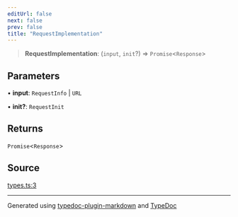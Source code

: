 ```yaml
---
editUrl: false
next: false
prev: false
title: "RequestImplementation"
---
```


> **RequestImplementation**: (`input`, `init`?) => `Promise`\<`Response`\>

## Parameters

• **input**: `RequestInfo` \| `URL`

• **init?**: `RequestInit`

## Returns

`Promise`\<`Response`\>

## Source

[types.ts:3](https://github.com/fostertheweb/spotify-web-sdk/blob/8d95f4b/src/types.ts#L3)

***

Generated using [typedoc-plugin-markdown](https://www.npmjs.com/package/typedoc-plugin-markdown) and [TypeDoc](https://typedoc.org/)
